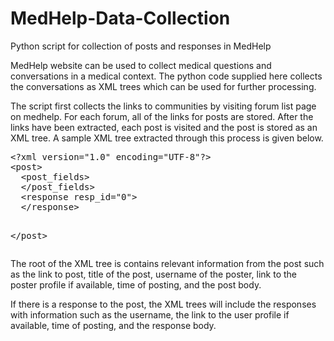 # MedHelp-Data-Collection
Python script for collection of posts and responses in MedHelp

MedHelp website can be used to collect medical questions and conversations in a medical context. The python code supplied here collects the conversations as XML trees which can be used for further processing.

The script first collects the links to communities by visiting forum list page on medhelp. For each forum, all of the links for posts are stored. After the links have been extracted, each post is visited and the post is stored as an XML tree. A sample XML tree extracted through this process is given below.

<div class="highlight highlight-text-xml"><pre>&lt;?<span class="pl-ent">xml</span><span class="pl-e"> version</span>=<span class="pl-s"><span class="pl-pds">"</span>1.0<span class="pl-pds">"</span></span><span class="pl-e"> encoding</span>=<span class="pl-s"><span class="pl-pds">"</span>UTF-8<span class="pl-pds">"</span></span>?&gt;
&lt;<span class="pl-ent">post</span>&gt;
  &lt;<span class="pl-ent">post_fields</span>&gt;
  &lt;/<span class="pl-ent">post_fields</span>&gt;
  &lt;<span class="pl-ent">response</span> <span class="pl-e">resp_id</span>=<span class="pl-s"><span class="pl-pds">"</span>0<span class="pl-pds">"</span></span>&gt;
  &lt;/<span class="pl-ent">response</span>&gt;

&lt;/<span class="pl-ent">post</span>&gt;</pre></div>

The root of the XML tree is contains relevant information from the post such as the link to post, title of the post, username of the poster, link to the poster profile if available, time of posting, and the post body.

If there is a response to the post,  the XML trees will include the responses with information such as the username, the link to the user profile if available, time of posting, and the response body.

